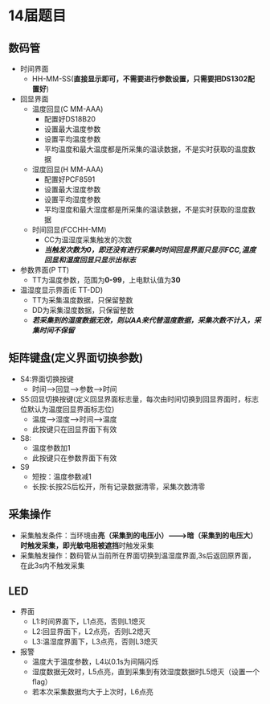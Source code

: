 # 14届题目
## 数码管
- 时间界面
  - HH-MM-SS(**直接显示即可，不需要进行参数设置，只需要把DS1302配置好**)
- 回显界面
  - 温度回显(C MM-AAA)
    - 配置好DS18B20
    - 设置最大温度参数
    - 设置平均温度参数
    - 平均温度和最大温度都是所采集的温读数据，不是实时获取的温度数据
  - 湿度回显(H MM-AAA)
    - 配置好PCF8591
    - 设置最大湿度参数
    - 设置平均湿度参数
    - 平均湿度和最大湿度都是所采集的温读数据，不是实时获取的湿度数据
  - 时间回显(FCCHH-MM)
    - CC为温湿度采集触发的次数
    - ***当触发次数为0，即还没有进行采集时时间回显界面只显示FCC,温度回显和湿度回显只显示出标志***
- 参数界面(P     TT)
  - TT为温度参数，范围为**0-99**，上电默认值为**30**
- 温湿度显示界面(E  TT-DD)
  - TT为采集温度数据，只保留整数
  - DD为采集湿度数据，只保留整数
  - ***若采集到的湿度数据无效，则以AA来代替湿度数据，采集次数不计入，采集时间不保留***
## 矩阵键盘(定义界面切换参数)
- S4:界面切换按键
  - 时间-->回显-->参数-->时间
- S5:回显切换按键(定义回显界面标志量，每次由时间切换到回显界面时，标志位默认为温度回显界面标志位)
  - 温度-->湿度-->时间-->温度
  - 此按键只在回显界面下有效
- S8:
  - 温度参数加1
  - 此按键只在参数界面下有效 
- S9
  - 短按：温度参数减1
  - 长按:长按2S后松开，所有记录数据清零，采集次数清零
## 采集操作
- 采集触发条件：当环境由**亮（采集到的电压小）--->暗（采集到的电压大）**时触发采集，即**光敏电阻被遮挡**时触发采集
- 采集触发操作：数码管从当前所在界面切换到温湿度界面,3s后返回原界面，在此3s内不触发采集
## LED
- 界面
  - L1:时间界面下，L1点亮，否则L1熄灭
  - L2:回显界面下，L2点亮，否则L2熄灭
  - L3:温湿度界面下，L3点亮，否则L3熄灭
- 报警
  - 温度大于温度参数，L4以0.1s为间隔闪烁
  - 湿度数据无效时，L5点亮，直到采集到有效湿度数据时L5熄灭（设置一个flag）
  - 若本次采集数据均大于上次时，L6点亮
